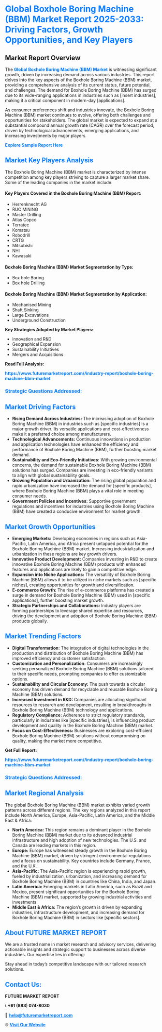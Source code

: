 <h1 style="color: #007BFF;">Global Boxhole Boring Machine (BBM) Market Report 2025-2033: Driving Factors, Growth Opportunities, and Key Players</h1>

<section id="overview">
<h2>Market Report Overview</h2>
<p>The <a href="https://www.futuremarketreport.com//industry-report/boxhole-boring-machine-bbm-market" style="color: #007BFF; text-decoration: none;"><strong>Global Boxhole Boring Machine (BBM) Market</strong></a> is witnessing significant growth, driven by increasing demand across various industries. This report delves into the key aspects of the Boxhole Boring Machine (BBM) market, providing a comprehensive analysis of its current status, future potential, and challenges. The demand for Boxhole Boring Machine (BBM) has surged due to its wide-ranging applications in industries such as [insert industries], making it a critical component in modern-day [applications].</p>
<p>As consumer preferences shift and industries innovate, the Boxhole Boring Machine (BBM) market continues to evolve, offering both challenges and opportunities for stakeholders. The global market is expected to expand at a substantial compound annual growth rate (CAGR) over the forecast period, driven by technological advancements, emerging applications, and increasing investments by major players.</p>
</section>

<section id="overview">
<p><a href="https://www.futuremarketreport.com//request-sample/reportId=58166" style="color: #007BFF; text-decoration: none;"><strong>Explore Sample Report Here</strong></a></p>
</section>

<section id="key-players">
<h2 style="color: #007BFF;">Market Key Players Analysis</h2>
<p>The Boxhole Boring Machine (BBM) market is characterized by intense competition among key players striving to capture a larger market share. Some of the leading companies in the market include:</p>
<h4>Key Players Covered in the Boxhole Boring Machine (BBM) Report:</h4>
<ul><li>Herrenknecht AG</li><li>RUC MINING</li><li>Master Drilling</li><li>Atlas Copco</li><li>Terratec</li><li>Komatsu</li><li>Robodrill</li><li>CRTG</li><li>Mitsubishi</li><li>NHI</li><li>Kawasaki</li></ul>
<h4>Boxhole Boring Machine (BBM) Market Segmentation by Type:</h4>
<ul><li>Box hole Boring</li><li>Box hole Drilling</li></ul>

<h4>Boxhole Boring Machine (BBM) Market Segmentation by Application:</h4>
<ul><li>Mechanised Mining</li><li>Shaft Sinking</li><li>Large Excavations</li><li>Underground Construction</li></ul>
<p><strong>Key Strategies Adopted by Market Players:</strong></p>
<ul>
<li>Innovation and R&D</li>
<li>Geographical Expansion</li>
<li>Sustainability Initiatives</li>
<li>Mergers and Acquisitions</li>
</ul>
</section>

<section>
<p><strong>Read Full Analysis: </strong></p><a href="https://www.futuremarketreport.com//industry-report/boxhole-boring-machine-bbm-market" style="color: #007BFF; text-decoration: none;"><strong>https://www.futuremarketreport.com//industry-report/boxhole-boring-machine-bbm-market</strong></a>
<h3 style="color: #007BFF;">Strategic Questions Addressed:</h3>
</section>

<section id="driving-factors">
<h2 style="color: #007BFF;">Market Driving Factors</h2>
<ul>
<li><strong>Rising Demand Across Industries:</strong> The increasing adoption of Boxhole Boring Machine (BBM) in industries such as [specific industries] is a major growth driver. Its versatile applications and cost-effectiveness make it a preferred choice among manufacturers.</li>
<li><strong>Technological Advancements:</strong> Continuous innovations in production and application technologies have enhanced the efficiency and performance of Boxhole Boring Machine (BBM), further boosting market demand.</li>
<li><strong>Sustainability and Eco-Friendly Initiatives:</strong> With growing environmental concerns, the demand for sustainable Boxhole Boring Machine (BBM) solutions has surged. Companies are investing in eco-friendly variants to align with global sustainability goals.</li>
<li><strong>Growing Population and Urbanization:</strong> The rising global population and rapid urbanization have increased the demand for [specific products], where Boxhole Boring Machine (BBM) plays a vital role in meeting consumer needs.</li>
<li><strong>Government Policies and Incentives:</strong> Supportive government regulations and incentives for industries using Boxhole Boring Machine (BBM) have created a conducive environment for market growth.</li>
</ul>
</section>

<section id="growth-opportunities">
<h2 style="color: #007BFF;">Market Growth Opportunities</h2>
<ul>
<li><strong>Emerging Markets:</strong> Developing economies in regions such as Asia-Pacific, Latin America, and Africa present untapped potential for the Boxhole Boring Machine (BBM) market. Increasing industrialization and urbanization in these regions are key growth drivers.</li>
<li><strong>Innovative Product Development:</strong> Companies investing in R&D to create innovative Boxhole Boring Machine (BBM) products with enhanced features and applications are likely to gain a competitive edge.</li>
<li><strong>Expansion into Niche Applications:</strong> The versatility of Boxhole Boring Machine (BBM) allows it to be utilized in niche markets such as [specific niches], creating opportunities for growth and diversification.</li>
<li><strong>E-commerce Growth:</strong> The rise of e-commerce platforms has created a surge in demand for Boxhole Boring Machine (BBM) used in [specific applications], further boosting market growth.</li>
<li><strong>Strategic Partnerships and Collaborations:</strong> Industry players are forming partnerships to leverage shared expertise and resources, driving the development and adoption of Boxhole Boring Machine (BBM) products globally.</li>
</ul>
</section>

<section id="trending-factors">
<h2 style="color: #007BFF;">Market Trending Factors</h2>
<ul>
<li><strong>Digital Transformation:</strong> The integration of digital technologies in the production and distribution of Boxhole Boring Machine (BBM) has improved efficiency and customer satisfaction.</li>
<li><strong>Customization and Personalization:</strong> Consumers are increasingly seeking personalized Boxhole Boring Machine (BBM) solutions tailored to their specific needs, prompting companies to offer customizable options.</li>
<li><strong>Sustainability and Circular Economy:</strong> The push towards a circular economy has driven demand for recyclable and reusable Boxhole Boring Machine (BBM) solutions.</li>
<li><strong>Increased Investment in R&D:</strong> Companies are allocating significant resources to research and development, resulting in breakthroughs in Boxhole Boring Machine (BBM) technology and applications.</li>
<li><strong>Regulatory Compliance:</strong> Adherence to strict regulatory standards, particularly in industries like [specific industries], is influencing product development and quality in the Boxhole Boring Machine (BBM) market.</li>
<li><strong>Focus on Cost-Effectiveness:</strong> Businesses are exploring cost-efficient Boxhole Boring Machine (BBM) solutions without compromising on quality, making the market more competitive.</li>
</ul>
</section>

<section>
<p><strong>Get Full Report: </strong></p><a href="https://www.futuremarketreport.com//industry-report/boxhole-boring-machine-bbm-market" style="color: #007BFF; text-decoration: none;"><strong>https://www.futuremarketreport.com//industry-report/boxhole-boring-machine-bbm-market</strong></a>
<h3 style="color: #007BFF;">Strategic Questions Addressed:</h3>
</section>


<section id="regional-analysis">
<h2 style="color: #007BFF;">Market Regional Analysis</h2>
<p>The global Boxhole Boring Machine (BBM) market exhibits varied growth patterns across different regions. The key regions analyzed in this report include North America, Europe, Asia-Pacific, Latin America, and the Middle East & Africa:</p>
<ul>
<li><strong>North America:</strong> This region remains a dominant player in the Boxhole Boring Machine (BBM) market due to its advanced industrial infrastructure and high adoption of new technologies. The U.S. and Canada are leading markets in this region.</li>
<li><strong>Europe:</strong> Europe has witnessed steady growth in the Boxhole Boring Machine (BBM) market, driven by stringent environmental regulations and a focus on sustainability. Key countries include Germany, France, and the U.K.</li>
<li><strong>Asia-Pacific:</strong> The Asia-Pacific region is experiencing rapid growth, fueled by industrialization, urbanization, and increasing demand for Boxhole Boring Machine (BBM) in countries like China, India, and Japan.</li>
<li><strong>Latin America:</strong> Emerging markets in Latin America, such as Brazil and Mexico, present significant opportunities for the Boxhole Boring Machine (BBM) market, supported by growing industrial activities and investments.</li>
<li><strong>Middle East & Africa:</strong> The region’s growth is driven by expanding industries, infrastructure development, and increasing demand for Boxhole Boring Machine (BBM) in sectors like [specific sectors].</li>
</ul>
</section>

<footer>
<h2 style="color: #007BFF;">About FUTURE MARKET REPORT</h2>
<p>We are a trusted name in market research and advisory services, delivering actionable insights and strategic support to businesses across diverse industries. Our expertise lies in offering:</p>

<p>Stay ahead in today’s competitive landscape with our tailored research solutions.</p>

<h2 style="color: #007BFF;">Contact Us:</h2>
<p><strong>FUTURE MARKET REPORT</strong></p>
<p>📞 <strong>+91 (883) 074-8030</strong></p>
<p>📧 <strong><a href="mailto:help@futuremarketreport.com" style="color: #007BFF;">help@futuremarketreport.com</a></strong></p>
<p>🌐 <strong><a href="https://www.futuremarketreport.com/" style="color: #007BFF;">Visit Our Website</a></strong></p>
</footer>